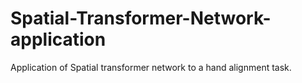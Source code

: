 # Spatial-Transformer-Network-application
Application of Spatial transformer network to a hand alignment task.
